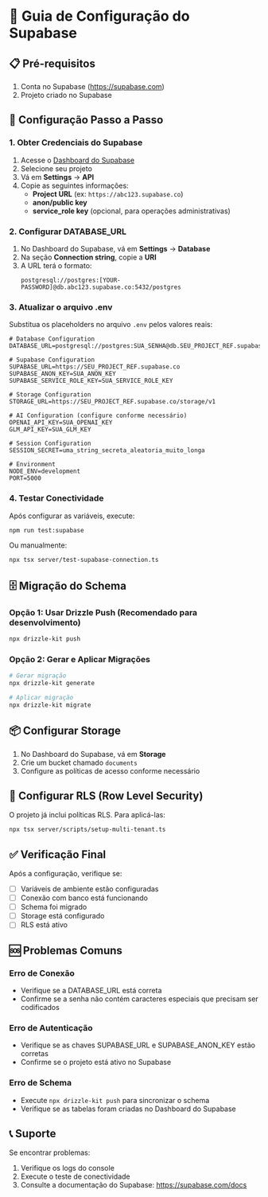 # 🚀 Guia de Configuração do Supabase

## 📋 Pré-requisitos

1. Conta no Supabase (https://supabase.com)
2. Projeto criado no Supabase

## 🔧 Configuração Passo a Passo

### 1. Obter Credenciais do Supabase

1. Acesse o [Dashboard do Supabase](https://supabase.com/dashboard)
2. Selecione seu projeto
3. Vá em **Settings** → **API**
4. Copie as seguintes informações:
   - **Project URL** (ex: `https://abc123.supabase.co`)
   - **anon/public key**
   - **service_role key** (opcional, para operações administrativas)

### 2. Configurar DATABASE_URL

1. No Dashboard do Supabase, vá em **Settings** → **Database**
2. Na seção **Connection string**, copie a **URI**
3. A URL terá o formato:
   ```
   postgresql://postgres:[YOUR-PASSWORD]@db.abc123.supabase.co:5432/postgres
   ```

### 3. Atualizar o arquivo .env

Substitua os placeholders no arquivo `.env` pelos valores reais:

```env
# Database Configuration
DATABASE_URL=postgresql://postgres:SUA_SENHA@db.SEU_PROJECT_REF.supabase.co:5432/postgres

# Supabase Configuration
SUPABASE_URL=https://SEU_PROJECT_REF.supabase.co
SUPABASE_ANON_KEY=SUA_ANON_KEY
SUPABASE_SERVICE_ROLE_KEY=SUA_SERVICE_ROLE_KEY

# Storage Configuration
STORAGE_URL=https://SEU_PROJECT_REF.supabase.co/storage/v1

# AI Configuration (configure conforme necessário)
OPENAI_API_KEY=SUA_OPENAI_KEY
GLM_API_KEY=SUA_GLM_KEY

# Session Configuration
SESSION_SECRET=uma_string_secreta_aleatoria_muito_longa

# Environment
NODE_ENV=development
PORT=5000
```

### 4. Testar Conectividade

Após configurar as variáveis, execute:

```bash
npm run test:supabase
```

Ou manualmente:

```bash
npx tsx server/test-supabase-connection.ts
```

## 🗄️ Migração do Schema

### Opção 1: Usar Drizzle Push (Recomendado para desenvolvimento)

```bash
npx drizzle-kit push
```

### Opção 2: Gerar e Aplicar Migrações

```bash
# Gerar migração
npx drizzle-kit generate

# Aplicar migração
npx drizzle-kit migrate
```

## 📦 Configurar Storage

1. No Dashboard do Supabase, vá em **Storage**
2. Crie um bucket chamado `documents`
3. Configure as políticas de acesso conforme necessário

## 🔐 Configurar RLS (Row Level Security)

O projeto já inclui políticas RLS. Para aplicá-las:

```bash
npx tsx server/scripts/setup-multi-tenant.ts
```

## ✅ Verificação Final

Após a configuração, verifique se:

- [ ] Variáveis de ambiente estão configuradas
- [ ] Conexão com banco está funcionando
- [ ] Schema foi migrado
- [ ] Storage está configurado
- [ ] RLS está ativo

## 🆘 Problemas Comuns

### Erro de Conexão
- Verifique se a DATABASE_URL está correta
- Confirme se a senha não contém caracteres especiais que precisam ser codificados

### Erro de Autenticação
- Verifique se as chaves SUPABASE_URL e SUPABASE_ANON_KEY estão corretas
- Confirme se o projeto está ativo no Supabase

### Erro de Schema
- Execute `npx drizzle-kit push` para sincronizar o schema
- Verifique se as tabelas foram criadas no Dashboard do Supabase

## 📞 Suporte

Se encontrar problemas:
1. Verifique os logs do console
2. Execute o teste de conectividade
3. Consulte a documentação do Supabase: https://supabase.com/docs